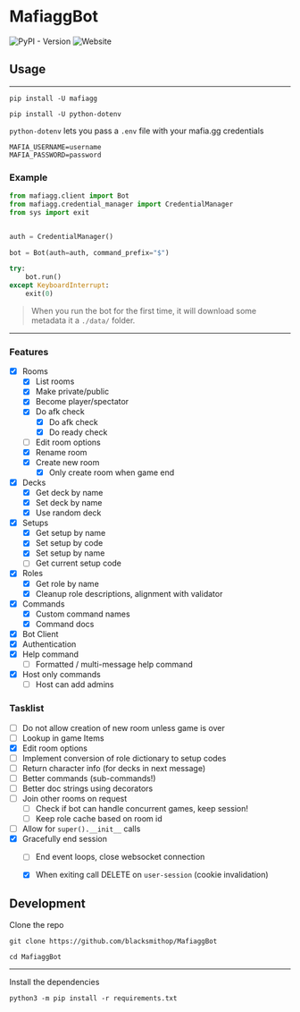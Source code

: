 # MafiaggBot

![PyPI - Version](https://img.shields.io/pypi/v/mafiagg)
![Website](https://img.shields.io/website?url=https%3A%2F%2Fblacksmithop.github.io%2FMafiaggBot%2F&up_message=%E2%9C%85&up_color=%E2%9D%8C&logo=github&label=Docs&link=https%3A%2F%2Fblacksmithop.github.io%2FMafiaggBot%2F)


## Usage

---

```shell
pip install -U mafiagg
```


```shell
pip install -U python-dotenv
```

`python-dotenv` lets you pass a `.env` file with your mafia.gg credentials

```
MAFIA_USERNAME=username
MAFIA_PASSWORD=password
```

### Example

```python
from mafiagg.client import Bot
from mafiagg.credential_manager import CredentialManager
from sys import exit


auth = CredentialManager()

bot = Bot(auth=auth, command_prefix="$")

try:
    bot.run()
except KeyboardInterrupt:
    exit(0)
```

> When you run the bot for the first time, it will download some metadata it a `./data/` folder.

---

### Features

- [x] Rooms
  - [x] List rooms
  - [x] Make private/public
  - [x] Become player/spectator
  - [x] Do afk check
    - [x] Do afk check
    - [x] Do ready check
  - [ ] Edit room options
  - [x] Rename room
  - [x] Create new room
    - [x] Only create room when game end
- [x] Decks
  - [x] Get deck by name
  - [x] Set deck by name
  - [x] Use random deck
- [x] Setups
  - [x] Get setup by name
  - [x] Set setup by code
  - [x] Set setup by name
  - [ ] Get current setup code
- [x] Roles
  - [x] Get role by name
  - [x] Cleanup role descriptions, alignment with validator
- [x] Commands
  - [x] Custom command names
  - [x] Command docs
- [x] Bot Client
- [x] Authentication
- [x] Help command
  - [ ] Formatted / multi-message help command
- [x] Host only commands
    - [ ] Host can add admins

### Tasklist

- [ ] Do not allow creation of new room unless game is over
- [ ] Lookup in game Items
- [x] Edit room options
- [ ] Implement conversion of role dictionary to setup codes
- [ ] Return character info (for decks in next message)
- [ ] Better commands (sub-commands!)
- [ ] Better doc strings using decorators
- [ ] Join other rooms on request
  - [ ] Check if bot can handle concurrent games, keep session!
  - [ ] Keep role cache based on room id
- [ ] Allow for `super().__init__` calls
- [x] Gracefully end session
    - [ ] End event loops, close websocket connection
    - [x] When exiting call DELETE on `user-session` (cookie invalidation)


## Development

Clone the repo

```shell
git clone https://github.com/blacksmithop/MafiaggBot

cd MafiaggBot
```

---

Install the dependencies

```shell
python3 -m pip install -r requirements.txt
```
